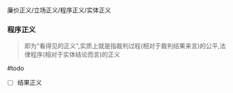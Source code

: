 廉价正义/立场正义/程序正义/实体正义

### 程序正义

> 即为"看得见的正义",实质上就是指裁判过程(相对于裁判结果来言)的公平,法律程序(相对于实体结论而言)的正义

#todo
- [ ] 结果正义




